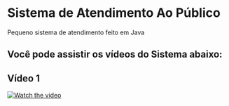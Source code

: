 # Sistema de Atendimento Ao Público
Pequeno sistema de atendimento feito em Java

## Você pode assistir os vídeos do Sistema abaixo:

## Vídeo 1
[![Watch the video]()]([https://youtu.be/vt5fpE0bzSY](https://github.com/Baptista64/meu-portifolio/edit/main/videos/2023-08-soap1.mp4))
